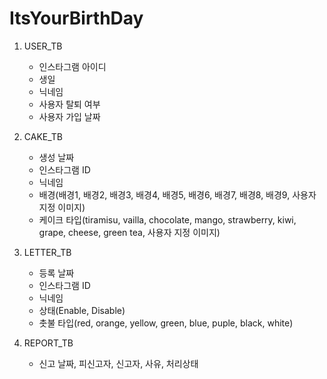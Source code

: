 # ItsYourBirthDay

1. USER_TB
    - 인스타그램 아이디 <!-- 로그인 시 인스타그램 OAuth를 사용하니 OAuth에서 반환 값으로 인스타그램 아이디를 확인 할 수 있는지 확인 해볼 것 / OAuth공부가 필요함..... -->
    - 생일
    - 닉네임
    - 사용자 탈퇴 여부
    - 사용자 가입 날짜 

2. CAKE_TB
    - 생성 날짜
    - 인스타그램 ID
    - 닉네임
    - 배경(배경1, 배경2, 배경3, 배경4, 배경5, 배경6, 배경7, 배경8, 배경9, 사용자 지정 이미지)
    - 케이크 타입(tiramisu, vailla, chocolate, mango, strawberry, kiwi, grape, cheese, green tea, 사용자 지정 이미지)

3. LETTER_TB
    - 등록 날짜
    - 인스타그램 ID
    - 닉네임
    - 상태(Enable, Disable)
    - 촛불 타입(red, orange, yellow, green, blue, puple, black, white)

4. REPORT_TB
    - 신고 날짜, 피신고자, 신고자, 사유, 처리상태